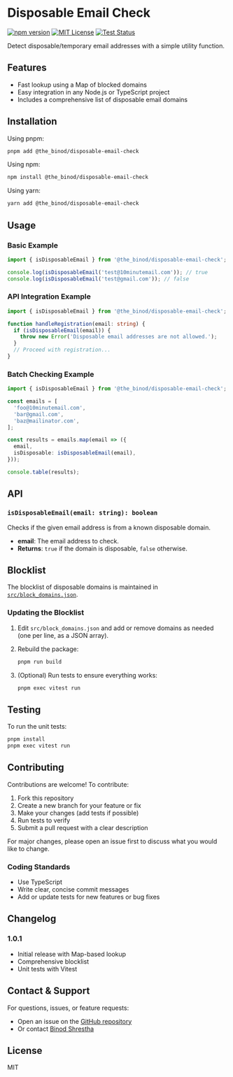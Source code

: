 # Disposable Email Check

[![npm version](https://img.shields.io/npm/v/@the_binod/disposable-email-check.svg)](https://www.npmjs.com/package/@the_binod/disposable-email-check)
[![MIT License](https://img.shields.io/badge/license-MIT-blue.svg)](LICENSE)
[![Test Status](https://img.shields.io/badge/tests-passing-brightgreen.svg)](#testing)

Detect disposable/temporary email addresses with a simple utility function.

## Features

- Fast lookup using a Map of blocked domains
- Easy integration in any Node.js or TypeScript project
- Includes a comprehensive list of disposable email domains

## Installation

Using pnpm:

```sh
pnpm add @the_binod/disposable-email-check
```

Using npm:

```sh
npm install @the_binod/disposable-email-check
```

Using yarn:

```sh
yarn add @the_binod/disposable-email-check
```

## Usage

### Basic Example

```ts
import { isDisposableEmail } from '@the_binod/disposable-email-check';

console.log(isDisposableEmail('test@10minutemail.com')); // true
console.log(isDisposableEmail('test@gmail.com')); // false
```

### API Integration Example

```ts
import { isDisposableEmail } from '@the_binod/disposable-email-check';

function handleRegistration(email: string) {
  if (isDisposableEmail(email)) {
    throw new Error('Disposable email addresses are not allowed.');
  }
  // Proceed with registration...
}
```

### Batch Checking Example

```ts
import { isDisposableEmail } from '@the_binod/disposable-email-check';

const emails = [
  'foo@10minutemail.com',
  'bar@gmail.com',
  'baz@mailinator.com',
];

const results = emails.map(email => ({
  email,
  isDisposable: isDisposableEmail(email),
}));

console.table(results);
```

## API

### `isDisposableEmail(email: string): boolean`

Checks if the given email address is from a known disposable domain.

- **email**: The email address to check.
- **Returns**: `true` if the domain is disposable, `false` otherwise.

## Blocklist

The blocklist of disposable domains is maintained in [`src/block_domains.json`](src/block_domains.json).

### Updating the Blocklist

1. Edit `src/block_domains.json` and add or remove domains as needed (one per line, as a JSON array).
2. Rebuild the package:

   ```sh
   pnpm run build
   ```

3. (Optional) Run tests to ensure everything works:

   ```sh
   pnpm exec vitest run
   ```

## Testing

To run the unit tests:

```sh
pnpm install
pnpm exec vitest run
```

## Contributing

Contributions are welcome! To contribute:

1. Fork this repository
2. Create a new branch for your feature or fix
3. Make your changes (add tests if possible)
4. Run tests to verify
5. Submit a pull request with a clear description

For major changes, please open an issue first to discuss what you would like to change.

### Coding Standards

- Use TypeScript
- Write clear, concise commit messages
- Add or update tests for new features or bug fixes

## Changelog

### 1.0.1

- Initial release with Map-based lookup
- Comprehensive blocklist
- Unit tests with Vitest

## Contact & Support

For questions, issues, or feature requests:

- Open an issue on the [GitHub repository](https://github.com/binodstha/disposable-email-check)
- Or contact [Binod Shrestha](mailto:binod.stha69@gmail.com)

## License

MIT
